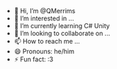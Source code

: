 - 👋 Hi, I’m @QMerrims
- 👀 I’m interested in ...
- 🌱 I’m currently learning C# Unity
- 💞️ I’m looking to collaborate on ...
- 📫 How to reach me ...
- 😄 Pronouns: he/him
- ⚡ Fun fact: :3

<!---
QMerrims/QMerrims is a ✨ special ✨ repository because its `README.md` (this file) appears on your GitHub profile.
You can click the Preview link to take a look at your changes.
--->
